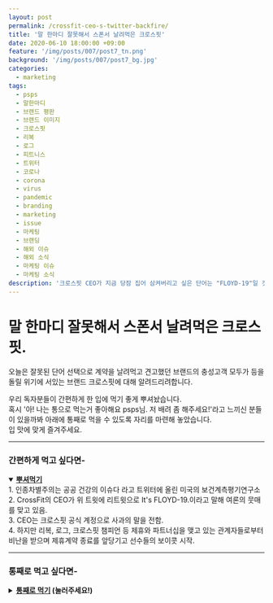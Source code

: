```yaml
---
layout: post
permalink: /crossfit-ceo-s-twitter-backfire/
title: '말 한마디 잘못해서 스폰서 날려먹은 크로스핏'
date: 2020-06-10 18:00:00 +09:00
feature: '/img/posts/007/post7_tn.png'
background: '/img/posts/007/post7_bg.jpg'
categories:
  - marketing
tags:
  - psps
  - 말한마디
  - 브랜드 평판
  - 브랜드 이미지
  - 크로스핏
  - 리복
  - 로그
  - 피트니스
  - 트위터
  - 코로나
  - corona
  - virus
  - pandemic
  - branding
  - marketing
  - issue
  - 마케팅
  - 브랜딩
  - 해외 이슈
  - 해외 소식
  - 마케팅 이슈
  - 마케팅 소식
description: '크로스핏 CEO가 지금 당잠 집어 삼켜버리고 싶은 단어는 "FLOYD-19"일 것이다.'
---
```


# 말 한마디 잘못해서 스폰서 날려먹은 크로스핏.

오늘은 잘못된 단어 선택으로 계약을 날려먹고 견고했던 브랜드의 충성고객 모두가 등을 돌릴 위기에 서있는 브랜드 크로스핏에 대해 알려드리려합니다.

우리 독자분들이 간편하게 한 입에 먹기 좋게 뿌셔놨습니다.<br>
혹시 '아! 나는 통으로 먹는거 좋아해요 psps님. 저 배려 좀 해주세요!'라고 느끼신 분들이 있을까봐 아래에 통째로 먹을 수 있도록 자리를 마련해 놓았습니다.<br>
입 맛에 맞게 즐겨주세요.

<hr class = 'hr_img'>

### 간편하게 먹고 싶다면-

<details open>
<summary><strong><u>뿌셔먹기</u></strong></summary>
<div markdown = "1">
1. 인종차별주의는 공공 건강의 이슈다 라고 트위터에 올린 미국의 보건계측평기연구소<br>
2. CrossFit의 CEO가 위 트윗에 리트윗으로 It's FLOYD-19.이라고 말해 여론의 뭇매를 맞고 있음.<br>
3. CEO는 크로스핏 공식 계정으로 사과의 말을 전함.<br>
4. 하지만 리복, 로그, 크로스핏 챔피언 등 제휴와 파트너십을 맺고 있는 관계자들로부터 비난을 받으며 제휴계약 종료를 앞당기고 선수들의 보이콧 시작.
</div>
</details>
<hr class = 'hr_img'>



### 통째로 먹고 싶다면-

<details>
<summary><strong><u>통째로 먹기</u> (눌러주세요!)</strong></summary>
<div markdown = "1">

<br>
## 말 한마디로 파트너십 날려먹은 브랜드, 크로스핏

크로스핏(CrossFit)이란 미국 Greg Glassman이 만든 운동방법론인 동시에 피트니스 클럽 브랜드입니다.

<img src = "/img/posts/007/crossfit_logo.jpeg" alt = '크로스핏 로고' class = 'img_center'/>


크로스핏 운동은 일반 헬스장에서 오늘은 상체, 내일은 하체 이렇게 특정 근육을 집중적으로 개발하는게 아니고

"파워리프팅의 '최대근력', 역도의 '파워', 육상의 '스피드' 기계 체조의 '협응력'... 서로 다른 영역을 한 데 모으니 장비도 다양해진다. [아령](https://ko.wikipedia.org/wiki/아령)과 [역기](https://ko.wikipedia.org/wiki/바벨) 이외에도 크로스핏 체육관에는 케틀벨, 메디신볼, 우드링, [샌드백](https://ko.wikipedia.org/wiki/샌드백), 타이어, 심지어 밧줄 등 다양한 운동장비들이 즐비하다."(출처: 위키백과)

운동은 일반 학원처럼 1시간 동안 하는데 크로스핏이 인기가 있는 이유는 다양한 영역의 운동들을 경험해볼 수 있으며 여기에 게임요소(경쟁)를 더해 참여자들에게 동기를 부여해 고강도 훈련을 재밌게 할 수 있습니다.

이런 요소들 때문에 많은 인기를 끌어 2019년 크로스핏과 제휴를 맺은 운동점이 15,200개 생겨났습니다. 그리고 2007년부터 매년 The CrossFit Games를 개최해 크로스핏 스포츠게임을 만들어 팬들에게 도전정신을 불타오르게 했습니다. 하지만 규모가 점점 커지다보니 생기는 재정적인 문제로 2011년부터 리복과 타이틀 스폰서를 체결해 TV 중계를 하며 수익을 만들어냈죠.

## 문제의 사건

그런 리복이 최근 크로스핏 CEO의 트위터 한 마디 때문에 계약을 더 이상 연장하지 않겠다고 한 사건이 생겼습니다.

2020년 6월 6일 보건계측평가연구소(Institue For Health Metircs and Evaluation, IHME)에서 Director 크리스토퍼 머레이(Christopher Murray)의 지지선언문 링크를 공유하면서 시작되었는데요. 'Racism is a public health issue'(인종차별주의는 공중 건강 문제다)라는 제목의 글이었습니다. 같은 날 이를 본 CrossFit의 CEO 그레그 글래스맨은 해당 글에 It's FLOYD-19(이건 플로이드-19이야)라며 리트윗했던 게 문제가 된건데요.

Floyd는 [이전 포스트: 블랙라이브즈매터. 전세계가 지지하다.](https://psps.world/blm-worldwide/)에서 다룬 2020년 5월 25일 백인 경찰이 숨질 때까지 무릎으로 목을 눌러 사망한 흑인 남성의 이름입니다. 현재 전세계에 퍼진 블랙라이브즈매터 시위를 마치 전세계 700만명의 감염자와 40만명이 넘는 사망자를 야기한 COVID-19와 같은 전염병으로 동일시한 듯한 뉘앙스를 풍겨 외신들은 물론 크로스핏 내부 커뮤니티에서도 비판이 커졌습니다. 그는 인종차별자라며 비난하고 플로이드의 죽음을 가볍게 만들었다라는 비판 또한 받았습니다.

## Reebok 반응

이 트윗을 본 크로스핏의 메인 스폰서로서 10년 독점 계약을 맺은 Reebok은

> *“Our partnership with CrossFit HQ comes to an end later this year. Recently, we have been in discussions regarding a new agreement, however, in light of recent events, we have made the decision to end our partnership with CrossFit HQ.”*

> *"크로스핏과의 파트너십은 이번 년으로 끝나게된다. 최근 새로운 계약에 대해 이야기를 나누는 중이었다. 그러나 최근에 발생한 이슈로 크로스핏 본사와의 파트너십을 끊기로 결정했다."*

## ROGUE 반응

2010년부터 CrossFit Games의 메인 장비 제공 업체이자 역도 바벨, 플레이드, 크로스핏 박스 등 피트니스 관련  장비 제조 및 유통 업체인 로그 피트니스도 Glassman의 트윗에

> *“Rogue does not support the latest statements made by the CrossFit CEO, Greg Glassman.*
> *His comments are unacceptable under all conditions."*

> *"우린 크로스핏 CEO 그레그 글래스맨의 가장 최근 발언을 지지하지 않습니다.*
> *그의 발언은 그 어떤 조건으로도 절대 받아들일 수 없습니다."*

<img class = 'img_center' src = "/img/posts/007/rogue_out.png" alt = "I'm out"/>

이어 2020년 ROGUE Invitational(크로스핏 대회)에 CrossFit 로고를 제외할 것이며 앞으로 크로스핏 대회에 장비 스폰서가 될지 말지는 CrossFit 리더십의 향후 태도에 달려있다고 못 박았습니다.

## 크로스핏 선수들의 반응

CrossFit Games 4회 우승자이자 크로스핏의 대표 인물인 Rich Froning은

<img class = 'img_center' src = "/img/posts/007/rich_disappointed.png" alt = "크로스핏 게임 4회 우승자 리치 프로닝이 인스타그램에 크로스핏 CEO를 비판하는 내용의 영상을 업로드"/>

그의 140만명 팔로워에게 우리 모두가 뭉쳐야 하는 시기에 균열을 야기하는 냉담한 발언을 하는 리더십에 충성심을 유지하기 불가능하다라며 크로스핏 CEO를 비판했습니다.

크로스핏 게임 3회 우승자인 티아 클레어는 크로스핏과 함께하는 미래가 불투명하다, 크로스핏의 향후 방향성에 달려있다고 130만 팔로워에게 전했습니다.

<img class = 'img_center' src = "/img/posts/007/tia_disappointed.png" alt = "크로스핏 3회 우승자 티어 클레어가 인스타그램 팔로워들에게 크로스핏 CEO의 트위터 관련 내용을 언급한다"/>

### 보이콧하는 선수들

비판에서 멈추지 않고 아예 대회 출전을 포기하는 선수들도 나타났는데요. Chandler Smith, Noah Olsen 그리고 Kristi Eramo는 I'm out 사진을 포스팅하며 많은 고민 끝에 대회 출전 포기 의사를 전한다 밝혔습니다. 그들의 출전의사는 앞으로의 크로스핏 행보에 달려있다고도 전했습니다.

![image-20200610155502869](/img/posts/007/crossfit_imout.png)

결국 트윗 이후 3일간 비판이 이어지자 Glassman은 6월 10일 CEO에서 ex-CEO가 되었습니다.

## 크로스핏 CEO는 진짜 인종차별주의자인가?

그렇지 않습니다.

<img class = 'img_center' src = "/img/posts/007/glassman_twitter_retwit.png" alt = '그레그 글래스맨의 논란의 트위터와 리트윗'/>

그는 IHME을 향해 "너네들이 잘못 만든 (전염병 확산 시뮬레이션)모델이 우릴 모두 가뒀는데 이젠 인종차별주의 해결 모델까지 만드시겠다? 조지 플로이드를 죽인 잔인한 살인이 전국 시위로 번졌다. 격리조치만으로 모든 연령과 모든 정치적 제도 아래 의심, 불신, 그리고 폭동의 흐름이 동반됐다"라고 했습니다.

### 왜 비난해?

그가 IHME를 비난하는 이유는 트럼프 미국 대통령이 quarantine 조치를 결정하는데 IHME의 모델이 중요 역할을 했기 때문인데요. 2020년 미국에서 COVID-19으로 인한 사망을 예측하는 모델을 발표했는데 많은 전문가들이 모델에 결함이 있음을 비판했습니다. 하지만 트럼프 행정부가 개발하는 전염병 가이드라인에 많은 영향을 끼쳤고 격리조치에 화가난 Greg Glassman은 제대로 예측하는 모델을 만들지도 못하는 IHME의 최근 블랙라이브즈매터를 지지하는 트윗에 비판적으로 접근했던 것입니다.

IHME를 비판하려는 목적으로 내보낸 트윗 한 문장이 단단히 쌓아온 브랜드 와 그 커뮤니티를 흔들어 무너트리는 작은 날개짓이 된겁니다.

## 마무리

최근 장성규의 워크맨에서도 편집자가 실수로 일베 용어를 자막으로 달아 뭇매를 맞았던 적이 있었습니다. 그것이 의도적이지 않았다 하더라도 보는 사람 으로 하여금 다른 해석의 여지가 있는 단어 또는 문장을 사용해 브랜드에 피해를 입히는 일은 최대한 줄여야겠죠.

이번 크로스핏 트위터 사건을 통해 다시 한번 sns 또는 공식 석상에서 내뱉는 단어 하나하나에 주의를 기울이는 계기가 되었으면 좋겠습니다. 잘못된 단어 때문에 브랜드 이미지를 날려먹는 것만큼 억울한 일은 만들지 않아야겠죠.

이런 문제는 브랜드 홍보를 담당하는 마케터뿐만아니라 대표부터 말단 직원까지 모든 구성원들이 주의를 기울여야합니다. 단 한명의 잘못된 언행이 브랜드의 이미지를 바꿀 수 있으니까요.

지금까지, 세상 마케팅 이슈를 뿌시고 다니는 PSPS였습니다.

</div>
</details>
